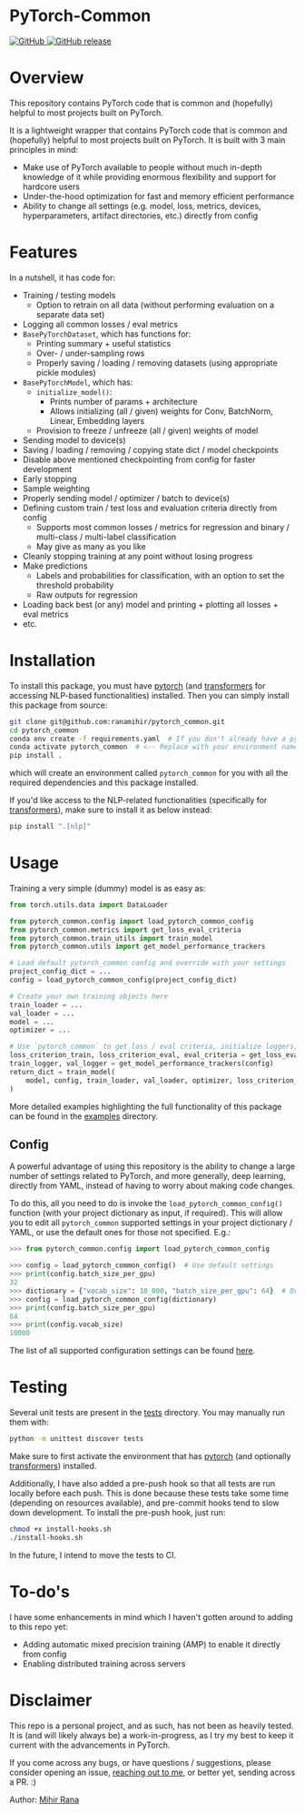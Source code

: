 
# PyTorch-Common
<p>
    <a href="https://github.com/ranamihir/pytorch_common/blob/master/LICENSE">
        <img alt="GitHub" src="https://img.shields.io/github/license/ranamihir/pytorch_common.svg">
    </a>
    <a href="https://github.com/ranamihir/pytorch_common/releases">
        <img alt="GitHub release" src="https://img.shields.io/github/release/ranamihir/pytorch_common.svg">
    </a>
</p>


# Overview

This repository contains PyTorch code that is common and (hopefully) helpful to most projects built on PyTorch.

It is a lightweight wrapper that contains PyTorch code that is common and (hopefully) helpful to most projects built on PyTorch. It is built with 3 main principles in mind:
- Make use of PyTorch available to people without much in-depth knowledge of it while providing enormous flexibility and support for hardcore users
- Under-the-hood optimization for fast and memory efficient performance
- Ability to change all settings (e.g. model, loss, metrics, devices, hyperparameters, artifact directories, etc.) directly from config


# Features

In a nutshell, it has code for:
  - Training / testing models
    - Option to retrain on all data (without performing evaluation on a separate data set)
  - Logging all common losses / eval metrics
  - `BasePyTorchDataset`, which has functions for:
    - Printing summary + useful statistics
    - Over- / under-sampling rows
    - Properly saving / loading / removing datasets (using appropriate pickle modules)
  - `BasePyTorchModel`, which has:
    - `initialize_model()`:
      - Prints number of params + architecture
      - Allows initializing (all / given) weights for Conv, BatchNorm, Linear, Embedding layers
    - Provision to freeze / unfreeze (all / given) weights of model
  - Sending model to device(s)
  - Saving / loading / removing / copying state dict / model checkpoints
  - Disable above mentioned checkpointing from config for faster development
  - Early stopping
  - Sample weighting
  - Properly sending model / optimizer / batch to device(s)
  - Defining custom train / test loss and evaluation criteria directly from config
    - Supports most common losses / metrics for regression and binary / multi-class / multi-label classification
    - May give as many as you like
  - Cleanly stopping training at any point without losing progress
  - Make predictions
    - Labels and probabilities for classification, with an option to set the threshold probability
    - Raw outputs for regression
  - Loading back best (or any) model and printing + plotting all losses + eval metrics
  - etc.


# Installation
To install this package, you must have [pytorch](https://pytorch.org/) (and [transformers](https://github.com/huggingface/transformers) for accessing NLP-based functionalities) installed. Then you can simply install this package from source:
```bash
git clone git@github.com:ranamihir/pytorch_common.git
cd pytorch_common
conda env create -f requirements.yaml  # If you don't already have a pytorch-enabled conda environment
conda activate pytorch_common  # <-- Replace with your environment name
pip install .
```
which will create an environment called `pytorch_common` for you with all the required dependencies and this package installed.

If you'd like access to the NLP-related functionalities (specifically for [transformers](https://github.com/huggingface/transformers/)), make sure to install it as below instead:
```bash
pip install ".[nlp]"
```


# Usage

Training a very simple (dummy) model is as easy as:

```python
from torch.utils.data import DataLoader

from pytorch_common.config import load_pytorch_common_config
from pytorch_common.metrics import get_loss_eval_criteria
from pytorch_common.train_utils import train_model
from pytorch_common.utils import get_model_performance_trackers

# Load default pytorch_common config and override with your settings
project_config_dict = ...
config = load_pytorch_common_config(project_config_dict)

# Create your own training objects here
train_loader = ...
val_loader = ...
model = ...
optimizer = ...

# Use `pytorch_common` to get loss / eval criteria, initialize loggers, and train the model
loss_criterion_train, loss_criterion_eval, eval_criteria = get_loss_eval_criteria(config, reduction="mean")
train_logger, val_logger = get_model_performance_trackers(config)
return_dict = train_model(
    model, config, train_loader, val_loader, optimizer, loss_criterion_train, loss_criterion_eval, eval_criteria, train_logger, val_logger
)
```

More detailed examples highlighting the full functionality of this package can be found in the [examples](https://github.com/ranamihir/pytorch_common/tree/master/examples) directory.

## Config

A powerful advantage of using this repository is the ability to change a large number of settings related to PyTorch, and more generally, deep learning, directly from YAML, instead of having to worry about making code changes.

To do this, all you need to do is invoke the `load_pytorch_common_config()` function (with your project dictionary as input, if required). This will allow you to edit all `pytorch_common` supported settings in your project dictionary / YAML, or use the default ones for those not specified. E.g.:

```python
>>> from pytorch_common.config import load_pytorch_common_config

>>> config = load_pytorch_common_config()  # Use default settings
>>> print(config.batch_size_per_gpu)
32
>>> dictionary = {"vocab_size": 10_000, "batch_size_per_gpu": 64}  # Override default settings and / or add project specific settings here
>>> config = load_pytorch_common_config(dictionary)
>>> print(config.batch_size_per_gpu)
64
>>> print(config.vocab_size)
10000
```

The list of all supported configuration settings can be found [here](https://github.com/ranamihir/pytorch_common/blob/master/pytorch_common/configs/config.yaml).


# Testing
Several unit tests are present in the [tests](https://github.com/ranamihir/pytorch_common/tree/master/tests) directory. You may manually run them with:

```bash
python -m unittest discover tests
```

Make sure to first activate the environment that has [pytorch](https://pytorch.org/) (and optionally [transformers](https://github.com/huggingface/transformers)) installed.

Additionally, I have also added a pre-push hook so that all tests are run locally before each push.
This is done because these tests take some time (depending on resources available), and pre-commit hooks tend to slow down development.
To install the pre-push hook, just run:

```bash
chmod +x install-hooks.sh
./install-hooks.sh
```

In the future, I intend to move the tests to CI.


# To-do's
I have some enhancements in mind which I haven't gotten around to adding to this repo yet:
  - Adding automatic mixed precision training (AMP) to enable it directly from config
  - Enabling distributed training across servers


# Disclaimer

This repo is a personal project, and as such, has not been as heavily tested. It is (and will likely always be) a work-in-progress, as I try my best to keep it current with the advancements in PyTorch.

If you come across any bugs, or have questions / suggestions, please consider opening an issue, [reaching out to me](mailto:ranamihir@gmail.com), or better yet, sending across a PR. :)

Author: [Mihir Rana](https://github.com/ranamihir)
